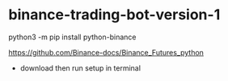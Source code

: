 # binance-trading-bot-version-1

python3 -m pip install python-binance

https://github.com/Binance-docs/Binance_Futures_python
- download then run setup in terminal
